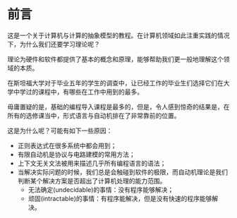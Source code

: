 # 前言

这是一个关于计算机与计算的抽象模型的教程。在计算机领域如此注重实践的情况下，为什么我们还要学习理论呢？

理论为硬件和软件都提供了基本的概念和原理，能够帮助我们更一般地理解这个领域的本质。

在斯坦福大学对于毕业五年的学生的调查中，让已经工作的毕业生们选择它们在大学中学过的课程中，有哪些在工作中用到的最多。

毋庸置疑的是，基础的编程导入课程是最多的，但是，令人感到惊奇的结果是，在所有的选修课当中，形式语言与自动机排在了非常靠前的位置。

这是为什么呢？可能有如下一些原因：

- 正则表达式在很多系统中都会用到；
- 有限自动机是协议与电路建模的常用方法；
- 上下文无关文法被用来描述几乎所有编程语言的语法；
- 当解决实际问题的时候，我们总是会触碰到软件的极限，而自动机理论是我们判断某个解决方案是否超出了计算机处理的能力范围。
    - 无法确定(undecidable)的事情：没有程序能够解决；
    - 顽固(intractable)的事情：有程序能解决，但是没有快速的程序能够解决。











